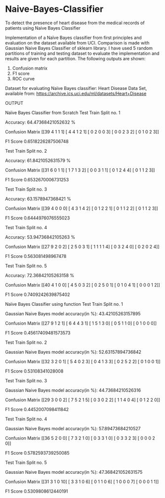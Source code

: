 # Naive-Bayes-Classifier
To detect the presence of heart disease from the medical records of patients using Naive Bayes Classifier

Implementation of a Naïve Bayes classifier from first principles and evaluation on the dataset available from UCI. 
Comparison is made with Gaussian Naive Bayes Classifier of sklearn library. 
I have used 5 random partitions of training and testing dataset to evaluate the implementation and results are given for each partition.
The following outputs are shown:
1. Confusion matrix
2. F1 score
3. ROC curve

Dataset for evaluating Naïve Bayes classifier: Heart Disease Data Set, available from: 
https://archive.ics.uci.edu/ml/datasets/Heart+Disease

OUTPUT   

Naïve Bayes Classifier from Scratch
Test Train Split no.  1 

 Accuracy:  64.47368421052632 %

Confusion Matrix
[[39  4  1  1  1]
 [ 4  4  1  2  1]
 [ 0  2  0  0  3]
 [ 0  0  2  3  2]
 [ 0  1  0  2  3]]

F1 Score
0.6518226287506748

 
Test Train Split no.  2 

 Accuracy:  61.8421052631579 %

Confusion Matrix
[[31  6  0  1  1]
 [ 1  7  1  3  2]
 [ 0  0  3  1  1]
 [ 0  1  2  4  4]
 [ 0  1  1  2  3]]

F1 Score
0.6532670006731253

 
Test Train Split no.  3 

 Accuracy:  63.1578947368421 %

Confusion Matrix
[[39  4  0  0  0]
 [ 4  3  1  4  2]
 [ 0  1  2  2  1]
 [ 0  1  1  2  2]
 [ 0  1  1  2  3]]

F1 Score
0.6444976076555023


 
Test Train Split no.  4 

 Accuracy:  53.94736842105263 %

Confusion Matrix
[[27  9  2  0  2]
 [ 2  5  0  3  1]
 [ 1  1  1  1  4]
 [ 0  3  2  4  0]
 [ 0  2  0  2  4]]

F1 Score
0.563081498967478

 
Test Train Split no.  5 

 Accuracy:  72.36842105263158 %

Confusion Matrix
[[40  4  1  0  0]
 [ 4  5  0  3  2]
 [ 0  2  5  0  1]
 [ 0  1  0  4  1]
 [ 0  0  0  1  2]]

F1 Score
0.7409242639875402
 

Naïve Bayes Classifier using function
Test Train Split no.  1 

Gaussian Naive Bayes model accuracy(in %): 43.42105263157895

Confusion Matrix
[[27  9  1  2  1]
 [ 6  4  4  3  1]
 [ 1  5  1  3  0]
 [ 0  5  1  1  0]
 [ 0  1  0  0  0]]

F1 Score
0.45617409481573573

 
Test Train Split no.  2 

Gaussian Naive Bayes model accuracy(in %): 52.63157894736842

Confusion Matrix
[[32  3  2  0  1]
 [ 5  4  0  2  3]
 [ 0  4  1  3  3]
 [ 0  2  5  2  2]
 [ 0  1  0  0  1]]

F1 Score
0.53108341028008

 

Test Train Split no.  3 

Gaussian Naive Bayes model accuracy(in %): 44.73684210526316

Confusion Matrix
[[29  3  0  0  2]
 [ 7  5  2  1  5]
 [ 0  3  0  2  2]
 [ 1  1  4  0  4]
 [ 0  1  2  2  0]]

F1 Score
0.4452007098411842

 
Test Train Split no.  4 

Gaussian Naive Bayes model accuracy(in %): 57.89473684210527

Confusion Matrix
[[36  5  2  0  0]
 [ 7  3  2  1  0]
 [ 0  3  3  1  0]
 [ 0  3  3  2  3]
 [ 0  0  0  2  0]]

F1 Score
0.5782593739250085

 
Test Train Split no.  5 

Gaussian Naive Bayes model accuracy(in %): 47.368421052631575

Confusion Matrix
[[31  3  1  0 10]
 [ 3  3  1  0  6]
 [ 0  1  1  0  6]
 [ 1  0  0  0  7]
 [ 0  0  0  1  1]]

F1 Score
0.5309808612440191


 

